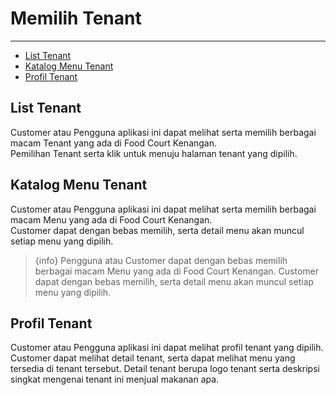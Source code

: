 # Memilih Tenant

---

- [List Tenant](#section-4)
- [Katalog Menu Tenant](#section-5)
- [Profil Tenant](#section-6)


<a name="section-4"></a>
## List Tenant
Customer atau Pengguna aplikasi ini dapat melihat serta memilih berbagai macam Tenant yang ada di Food Court Kenangan. <br>
Pemilihan Tenant serta klik untuk menuju halaman tenant yang dipilih.

<a name="section-5"></a>
## Katalog Menu Tenant
Customer atau Pengguna aplikasi ini dapat melihat serta memilih berbagai macam Menu yang ada di Food Court Kenangan. <br> Customer dapat dengan bebas memilih, serta detail menu akan muncul setiap menu yang dipilih.

> {info} Pengguna atau Customer dapat dengan bebas memilih berbagai macam Menu yang ada di Food Court Kenangan. Customer dapat dengan bebas memilih, serta detail menu akan muncul setiap menu yang dipilih.

<a name="section-6"></a>
## Profil Tenant
Customer atau Pengguna aplikasi ini dapat melihat profil tenant yang dipilih. <br> Customer dapat melihat detail tenant, serta dapat melihat menu yang tersedia di tenant tersebut. Detail tenant berupa logo tenant serta deskripsi singkat mengenai tenant ini menjual makanan apa.

